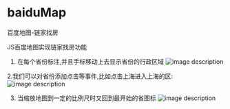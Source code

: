 # baiduMap
百度地图-链家找房

JS百度地图实现链家找房功能

1. 在每个省份标注,并且手标移动上去显示省份的行政区域
![image description](http://img.thinkerol.com/map1.jpg)

2.我们可以对省份添加点击等事件,比如点击上海进入上海的区:
![image description](http://img.thinkerol.com/map2.jpg)

3. 当缩放地图到一定的比例尺时又回到最开始的省图标
![image description](http://img.thinkerol.com/map1.jpg)